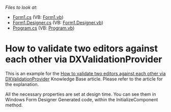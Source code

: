 <!-- default file list -->
*Files to look at*:

* [Form1.cs](./CS/Form1.cs) (VB: [Form1.vb](./VB/Form1.vb))
* [Form1.Designer.cs](./CS/Form1.Designer.cs) (VB: [Form1.Designer.vb](./VB/Form1.Designer.vb))
* [Program.cs](./CS/Program.cs) (VB: [Program.vb](./VB/Program.vb))
<!-- default file list end -->
# How to validate two editors against each other via DXValidationProvider


<p>This is an example for the <a href="https://www.devexpress.com/Support/Center/p/K18165">How to validate two editors against each other via DXValidationProvider</a> Knowledge Base article. Please refer to the article for the explanation.</p><p>All the necessary properties are set at design time. You can see them in Windows Form Designer Generated code, within the InitializeComponent method.</p>

<br/>


